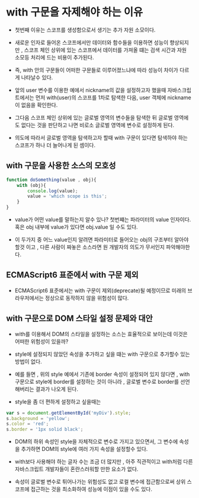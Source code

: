 # with 구문을 자제해야 하는 이유

- 첫번째 이유는 스코프를 생성함으로서 생기는 추가 자원 소모이다.

- 새로운 인자로 들어온 스코프에서만 데이터와 함수들을 이용하면 성능이 향상되지만 , 스코프 체인 상위에 있는 스코프에서 데이터를 가져올 떄는 검색 시간과 자원 소모등 처리에 드는 비용이 추가된다.

- 즉, with 안의 구문들이 어떠한 구문들로 이루어졌느냐에 따라 성능이 차이가 다르게 나타날수 있다.

- 앞의 user 변수를 이용한 예에서 nickname의 값을 설정하고자 했을때 자바스크립트에서는 먼저 with(user)의 스코프를 1차로 탐색한 다음, user 객체에 nickname이 없음을 확인한다.

- 그다음 스코프 체인 상위에 있는 글로벌 영역의 변수들을 탐색한 뒤 글로벌 영역에도 없다는 것을 판단하고 나면 비로소 글로벌 영역에 변수로 설정하게 된다.

- 의도에 따라서 글로벌 영역을 탐색하고자 할때 with 구문이 있다면 탐색하야 하는 스코프가 하나 더 늘어나게 된 셈이다.

## with 구문을 사용한 소스의 모호성

```js
function doSomething(value , obj){
    with (obj){
        console.log(value);
        value = 'which scope is this';
    }
}
```

- value가 어떤 value를 말하는지 알수 있나? 첫번쨰는 파라미터의 value 인자이다. 혹은 obj 내부에 value가 있다면 obj.value 일 수도 있다.

- 이 두가지 중 어느 value인지 알려면 파라미터로 들어오는 obj의 구조부터 알아야 할것 이고 , 다른 사람이 짜놓은 소스라면 원 개발자의 의도가 무서인지 파악해야한다.

## ECMAScript6 표준에서 with 구문 제외

- ECMAScript6 표준에서는 with 구문이 제외(deprecate)될 예정이므로 미래의 브라우저에서는 정상으로 동작하지 않을 위험성이 많다.

## with 구문으로 DOM 스타일 설정 문제와 대안

- with를 이용해서 DOM의 스타일을 설정하는 소스는 효율적으로 보이는데 이것은 어떠한 위험성이 있을까?

- style에 설정되지 않았던 속성을 추가하고 싶을 떄는 with 구문으로 추가할수 있는 방법이 없다.

- 예를 들면 , 위의 style 예에서 기존에 border 속성이 설정되어 있지 않다면 , with 구문으로 style에 border를 설정하는 것이 아니라 , 글로벌 변수로 border를 선언해버리는 결과가 나오게 된다.

- style을 좀 더 편하게 설정하고 싶을때는 

```js
var s = document.getElementById('myDiv').style;
s.background = 'yellow';
s.color = 'red';
s.border = '1px solid black';
```

- DOM의 하위 속성인 style을 자체적으로 변수로 가지고 있으면서, 그 변수에 속성을 추가하면 DOM의 style에 여러 가지 속성을 설정할수 있다.

- with보다 사용해야 하는 글자 수는 조금 더 많지만 , 아주 직관적이고 with처럼 다른 자바스크립트 개발자들이 혼란스러워할 만한 요소가 없다.

- 속성이 글로벌 변수로 튀어나가는 위험성도 없고 로컬 변수에 접근함으로써 상위 스코프에 접근하는 것을 최소화하여 성능에 이점이 있을 수도 있다.

